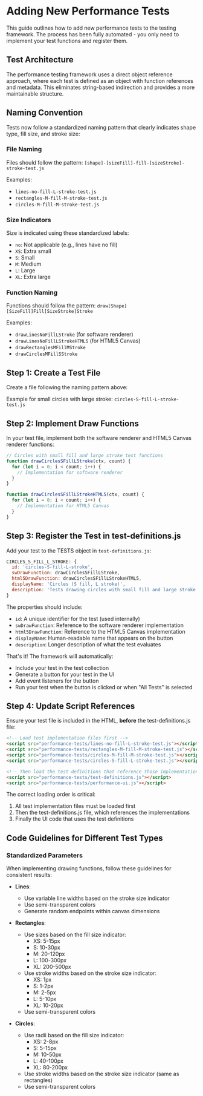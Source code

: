 # Adding New Performance Tests

This guide outlines how to add new performance tests to the testing framework. The process has been fully automated - you only need to implement your test functions and register them.

## Test Architecture

The performance testing framework uses a direct object reference approach, where each test is defined as 
an object with function references and metadata. This eliminates string-based indirection and provides
a more maintainable structure.

## Naming Convention

Tests now follow a standardized naming pattern that clearly indicates shape type, fill size, and stroke size:

### File Naming
Files should follow the pattern: `[shape]-[sizeFill]-fill-[sizeStroke]-stroke-test.js`

Examples:
- `lines-no-fill-L-stroke-test.js`
- `rectangles-M-fill-M-stroke-test.js`
- `circles-M-fill-M-stroke-test.js`

### Size Indicators
Size is indicated using these standardized labels:
- `no`: Not applicable (e.g., lines have no fill)
- `XS`: Extra small
- `S`: Small
- `M`: Medium
- `L`: Large
- `XL`: Extra large

### Function Naming
Functions should follow the pattern: `draw[Shape][SizeFill]Fill[SizeStroke]Stroke`

Examples:
- `drawLinesNoFillLStroke` (for software renderer)
- `drawLinesNoFillLStrokeHTML5` (for HTML5 Canvas)
- `drawRectanglesMFillMStroke`
- `drawCirclesMFillSStroke`

## Step 1: Create a Test File

Create a file following the naming pattern above:

Example for small circles with large stroke:
`circles-S-fill-L-stroke-test.js`

## Step 2: Implement Draw Functions

In your test file, implement both the software renderer and HTML5 Canvas renderer functions:

```javascript
// Circles with small fill and large stroke test functions
function drawCirclesSFillLStroke(ctx, count) {
  for (let i = 0; i < count; i++) {
    // Implementation for software renderer
  }
}

function drawCirclesSFillLStrokeHTML5(ctx, count) {
  for (let i = 0; i < count; i++) {
    // Implementation for HTML5 Canvas
  }
}
```

## Step 3: Register the Test in test-definitions.js

Add your test to the TESTS object in `test-definitions.js`:

```javascript
CIRCLES_S_FILL_L_STROKE: {
  id: 'circles-S-fill-L-stroke',
  swDrawFunction: drawCirclesSFillLStroke,
  html5DrawFunction: drawCirclesSFillLStrokeHTML5,
  displayName: 'Circles (S fill, L stroke)',
  description: 'Tests drawing circles with small fill and large stroke operations.'
}
```

The properties should include:
- `id`: A unique identifier for the test (used internally)
- `swDrawFunction`: Reference to the software renderer implementation
- `html5DrawFunction`: Reference to the HTML5 Canvas implementation
- `displayName`: Human-readable name that appears on the button
- `description`: Longer description of what the test evaluates

That's it! The framework will automatically:
- Include your test in the test collection
- Generate a button for your test in the UI
- Add event listeners for the button
- Run your test when the button is clicked or when "All Tests" is selected

## Step 4: Update Script References

Ensure your test file is included in the HTML, **before** the test-definitions.js file:

```html
<!-- Load test implementation files first -->
<script src="performance-tests/lines-no-fill-L-stroke-test.js"></script>
<script src="performance-tests/rectangles-M-fill-M-stroke-test.js"></script>
<script src="performance-tests/circles-M-fill-M-stroke-test.js"></script>
<script src="performance-tests/circles-S-fill-L-stroke-test.js"></script> <!-- Your new test -->

<!-- Then load the test definitions that reference those implementations -->
<script src="performance-tests/test-definitions.js"></script>
<script src="performance-tests/performance-ui.js"></script>
```

The correct loading order is critical:
1. All test implementation files must be loaded first
2. Then the test-definitions.js file, which references the implementations
3. Finally the UI code that uses the test definitions

## Code Guidelines for Different Test Types

### Standardized Parameters

When implementing drawing functions, follow these guidelines for consistent results:

- **Lines**: 
  - Use variable line widths based on the stroke size indicator
  - Use semi-transparent colors 
  - Generate random endpoints within canvas dimensions

- **Rectangles**:
  - Use sizes based on the fill size indicator: 
    - XS: 5-15px
    - S: 10-30px
    - M: 20-120px
    - L: 100-300px
    - XL: 200-500px
  - Use stroke widths based on the stroke size indicator:
    - XS: 1px
    - S: 1-2px
    - M: 2-5px
    - L: 5-10px
    - XL: 10-20px
  - Use semi-transparent colors

- **Circles**:
  - Use radii based on the fill size indicator:
    - XS: 2-8px
    - S: 5-15px
    - M: 10-50px
    - L: 40-100px
    - XL: 80-200px
  - Use stroke widths based on the stroke size indicator (same as rectangles)
  - Use semi-transparent colors